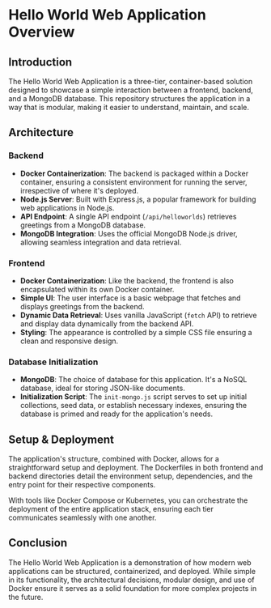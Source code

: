 # Hello World Web Application Overview

## Introduction

The Hello World Web Application is a three-tier, container-based solution designed to showcase a simple interaction between a frontend, backend, and a MongoDB database. This repository structures the application in a way that is modular, making it easier to understand, maintain, and scale.

## Architecture

### Backend

- **Docker Containerization**: The backend is packaged within a Docker container, ensuring a consistent environment for running the server, irrespective of where it's deployed.
- **Node.js Server**: Built with Express.js, a popular framework for building web applications in Node.js. 
- **API Endpoint**: A single API endpoint (`/api/helloworlds`) retrieves greetings from a MongoDB database.
- **MongoDB Integration**: Uses the official MongoDB Node.js driver, allowing seamless integration and data retrieval.
  
### Frontend

- **Docker Containerization**: Like the backend, the frontend is also encapsulated within its own Docker container.
- **Simple UI**: The user interface is a basic webpage that fetches and displays greetings from the backend.
- **Dynamic Data Retrieval**: Uses vanilla JavaScript (`fetch` API) to retrieve and display data dynamically from the backend API.
- **Styling**: The appearance is controlled by a simple CSS file ensuring a clean and responsive design.

### Database Initialization

- **MongoDB**: The choice of database for this application. It's a NoSQL database, ideal for storing JSON-like documents.
- **Initialization Script**: The `init-mongo.js` script serves to set up initial collections, seed data, or establish necessary indexes, ensuring the database is primed and ready for the application's needs.

## Setup & Deployment

The application's structure, combined with Docker, allows for a straightforward setup and deployment. The Dockerfiles in both frontend and backend directories detail the environment setup, dependencies, and the entry point for their respective components.

With tools like Docker Compose or Kubernetes, you can orchestrate the deployment of the entire application stack, ensuring each tier communicates seamlessly with one another.

## Conclusion

The Hello World Web Application is a demonstration of how modern web applications can be structured, containerized, and deployed. While simple in its functionality, the architectural decisions, modular design, and use of Docker ensure it serves as a solid foundation for more complex projects in the future.